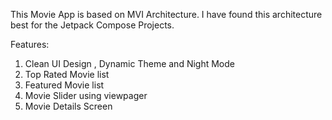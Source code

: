 This Movie App is based on MVI Architecture. I have found this architecture best for the Jetpack Compose Projects.

Features:
1. Clean UI Design , Dynamic Theme and Night Mode
2. Top Rated Movie list
3. Featured Movie list
4. Movie Slider using viewpager
5. Movie Details Screen
